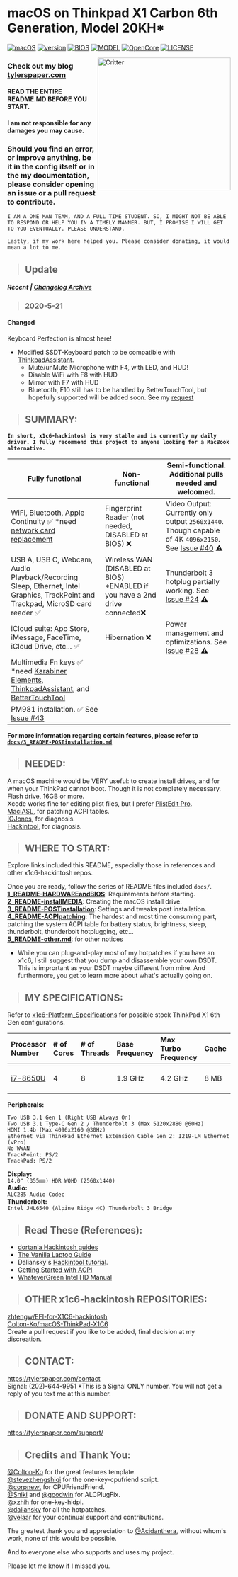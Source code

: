 ﻿# macOS on Thinkpad X1 Carbon 6th Generation, Model 20KH\*

[![macOS](https://img.shields.io/badge/macOS-Catalina-yellow.svg)](https://github.com/996icu/996.ICU/blob/master/LICENSE)
[![version](https://img.shields.io/badge/10.15.4-yellow)](https://github.com/996icu/996.ICU/blob/master/LICENSE)
[![BIOS](https://img.shields.io/badge/BIOS-1.45-blue)](https://github.com/996icu/996.ICU/blob/master/LICENSE)
[![MODEL](https://img.shields.io/badge/Model-20KH*-blue)](https://github.com/996icu/996.ICU/blob/master/LICENSE)
[![OpenCore](https://img.shields.io/badge/OpenCore-0.5.8-green)](https://github.com/996icu/996.ICU/blob/master/LICENSE)
[![LICENSE](https://img.shields.io/badge/license-MIT-green.svg)](https://github.com/996icu/996.ICU/blob/master/LICENSE)

<img align="right" src="https://i.imgur.com/I3yUS4Q.png" alt="Critter" width="300">

### Check out my blog [tylerspaper.com](https://tylerspaper.com/)

#### READ THE ENTIRE README.MD BEFORE YOU START.

#### I am not responsible for any damages you may cause.

### Should you find an error, or improve anything, be it in the config itself or in the my documentation, please consider opening an issue or a pull request to contribute.  

`I AM A ONE MAN TEAM, AND A FULL TIME STUDENT. SO, I MIGHT NOT BE ABLE TO RESPOND OR HELP YOU IN A TIMELY MANNER. BUT, I PROMISE I WILL GET TO YOU EVENTUALLY. PLEASE UNDERSTAND.`

`Lastly, if my work here helped you. Please consider donating, it would mean a lot to me.`

> ## Update

##### Recent | [Changelog Archive](https://github.com/tylernguyen/x1c6-hackintosh/docs/CHANGELOG.md)

> ### 2020-5-21

#### Changed

Keyboard Perfection is almost here!
- Modified SSDT-Keyboard patch to be compatible with [ThinkpadAssistant](https://github.com/MSzturc/ThinkpadAssistant).
    - Mute/unMute Microphone with F4, with LED, and HUD!
    - Disable WiFi with F8 with HUD
    - Mirror with F7 with HUD
    - Bluetooth, F10 still has to be handled by BetterTouchTool, but hopefully supported will be added soon. See my [request](https://github.com/MSzturc/ThinkpadAssistant/issues/9)


> ## SUMMARY:

**`In short, x1c6-hackintosh is very stable and is currently my daily driver. I fully recommend this project to anyone looking for a MacBook alternative.`**

| Fully functional                                                                                                                                                    | Non-functional                                                                | Semi-functional. Additional pulls needed and welcomed.                                                                                                          |
| ------------------------------------------------------------------------------------------------------------------------------------------------------------------- | ----------------------------------------------------------------------------- | --------------------------------------------------------------------------------------------------------------------------------------------------------------- |
| WiFi, Bluetooth, Apple Continuity ✅ \*need [network card replacement](https://github.com/tylernguyen/x1c6-hackintosh/blob/master/docs/1_README-HARDWAREandBIOS.md) | Fingerprint Reader (not needed, DISABLED at BIOS) ❌                          | Video Output: Currently only output `2560x1440`. Though capable of 4K `4096x2150`. See [Issue #40](https://github.com/tylernguyen/x1c6-hackintosh/issues/40) ⚠️ |
| USB A, USB C, Webcam, Audio Playback/Recording Sleep, Ethernet, Intel Graphics, TrackPoint and Trackpad, MicroSD card reader  ✅                                                          | Wireless WAN (DISABLED at BIOS) \*ENABLED if you have a 2nd drive connected❌ | Thunderbolt 3 hotplug partially working. See [Issue #24](https://github.com/tylernguyen/x1c6-hackintosh/issues/24#issuecomment-603183002) ⚠️                    |
| iCloud suite: App Store, iMessage, FaceTime, iCloud Drive, etc... ✅                                                                                                | Hibernation ❌                                                                | Power management and optimizations. See [Issue #28](https://github.com/tylernguyen/x1c6-hackintosh/issues/28) ⚠️                                                |
| Multimedia Fn keys ✅ \*need [Karabiner Elements](https://ke-complex-modifications.pqrs.org/), [ThinkpadAssistant](https://github.com/MSzturc/ThinkpadAssistant), and [BetterTouchTool](https://folivora.ai/)                           |                                                                               |                                                                                                                                                                 |
| PM981 installation. ✅ See [Issue #43](https://github.com/tylernguyen/x1c6-hackintosh/issues/43)                                                                                                                                              |                                                                               |                                                                                                                                                                 |

**For more information regarding certain features, please refer to [`docs/3_README-POSTinstallation.md`](https://github.com/tylernguyen/x1c6-hackintosh/blob/master/docs/3_README-POSTinstallation.md)**

> ## NEEDED:

A macOS machine would be VERY useful: to create install drives, and for when your ThinkPad cannot boot. Though it is not completely necessary.  
Flash drive, 16GB or more.  
Xcode works fine for editing plist files, but I prefer [PlistEdit Pro](https://www.fatcatsoftware.com/plisteditpro/).  
[MaciASL](https://github.com/acidanthera/MaciASL), for patching ACPI tables.  
[IOJones](https://github.com/acidanthera/IOJones), for diagnosis.  
[Hackintool](https://www.insanelymac.com/forum/topic/335018-hackintool-v286/), for diagnosis.

> ## WHERE TO START:

Explore links included this README, especially those in references and other x1c6-hackintosh repos.

Once you are ready, follow the series of README files included `docs/`.  
[**1_README-HARDWAREandBIOS**](https://github.com/tylernguyen/x1c6-hackintosh/blob/master/docs/1_README-HARDWAREandBIOS.md): Requirements before starting.  
[**2_README-installMEDIA**](https://github.com/tylernguyen/x1c6-hackintosh/blob/master/docs/2_README-installMEDIA.md): Creating the macOS install drive.  
[**3_README-POSTinstallation**](https://github.com/tylernguyen/x1c6-hackintosh/blob/master/docs/3_README-POSTinstallation.md): Settings and tweaks post installation.  
[**4_README-ACPIpatching**](https://github.com/tylernguyen/x1c6-hackintosh/blob/master/docs/4_README-ACPIpatching.md): The hardest and most time consuming part, patching the system ACPI table for battery status, brightness, sleep, thunderbolt, thunderbolt hotplugging, etc...  
[**5_README-other.md**](https://github.com/tylernguyen/x1c6-hackintosh/blob/master/docs/5_README-other.md): for other notices

- While you can plug-and-play most of my hotpatches if you have an x1c6, I still suggest that you dump and disassemble your own DSDT. This is imprortant as your DSDT maybe different from mine. And furthermore, you get to learn more about what's actually going on.

> ## MY SPECIFICATIONS:

Refer to [x1c6-Platform_Specifications](https://github.com/tylernguyen/x1c6-hackintosh/blob/master/docs/references/x1c6-Platform_Specifications.pdf) for possible stock ThinkPad X1 6th Gen configurations.

| Processor Number                                                                                                                   | # of Cores | # of Threads | Base Frequency | Max Turbo Frequency | Cache | Memory Types | Graphics      |
| :--------------------------------------------------------------------------------------------------------------------------------- | :--------- | :----------- | :------------- | :------------------ | :---- | :----------- | :------------ |
| [i7-8650U](https://ark.intel.com/content/www/us/en/ark/products/124968/intel-core-i7-8650u-processor-8m-cache-up-to-4-20-ghz.html) | 4          | 8            | 1.9 GHz        | 4.2 GHz             | 8 MB  | LPDDR3-2133  | Intel UHD 620 |

**Peripherals:**

```
Two USB 3.1 Gen 1 (Right USB Always On)
Two USB 3.1 Type-C Gen 2 / Thunderbolt 3 (Max 5120x2880 @60Hz)
HDMI 1.4b (Max 4096x2160 @30Hz)
Ethernet via ThinkPad Ethernet Extension Cable Gen 2: I219-LM Ethernet (vPro)
No WWAN
TrackPoint: PS/2
TrackPad: PS/2
```

**Display:**  
`14.0" (355mm) HDR WQHD (2560x1440)`  
**Audio:**  
`ALC285 Audio Codec`  
**Thunderbolt:**  
`Intel JHL6540 (Alpine Ridge 4C) Thunderbolt 3 Bridge`

> ## Read These (References):

- [dortania Hackintosh guides](https://github.com/dortania)
- [The Vanilla Laptop Guide](https://fewtarius.gitbook.io/laptopguide/)
- Daliansky's [Hackintool tutorial](https://translate.google.com/translate?js=n&sl=auto&tl=en&u=https://blog.daliansky.net/Intel-FB-Patcher-tutorial-and-insertion-pose.html).
- [Getting Started with ACPI](https://khronokernel.github.io/Getting-Started-With-ACPI/)
- [WhateverGreen Intel HD Manual](https://github.com/acidanthera/WhateverGreen/blob/master/Manual/FAQ.IntelHD.en.md)

> ## OTHER x1c6-hackintosh REPOSITORIES:

[zhtengw/EFI-for-X1C6-hackintosh](https://github.com/zhtengw/EFI-for-X1C6-hackintosh)  
[Colton-Ko/macOS-ThinkPad-X1C6](https://github.com/Colton-Ko/macOS-ThinkPad-X1C6)  
Create a pull request if you like to be added, final decision at my discreation.

> ## CONTACT:

https://tylerspaper.com/contact  
Signal: (202)-644-9951 \*This is a Signal ONLY number. You will not get a reply of you text me at this number.

> ## DONATE AND SUPPORT:

https://tylerspaper.com/support/

> ## Credits and Thank You:

[@Colton-Ko](https://github.com/Colton-Ko/macOS-ThinkPad-X1C6) for the great features template.  
[@stevezhengshiqi](https://github.com/stevezhengshiqi) for the one-key-cpufriend script.  
[@corpnewt](https://github.com/corpnewt) for CPUFriendFriend.  
[@Sniki](https://github.com/Sniki) and [@goodwin](https://github.com/goodwin) for ALCPlugFix.  
[@xzhih](https://github.com/xzhih) for one-key-hidpi.  
[@daliansky](https://github.com/daliansky) for all the hotpatches.  
[@velaar](https://github.com/velaar) for your continual support and contributions.

The greatest thank you and appreciation to [@Acidanthera](https://github.com/acidanthera), without whom's work, none of this would be possible.

And to everyone else who supports and uses my project.

Please let me know if I missed you.
